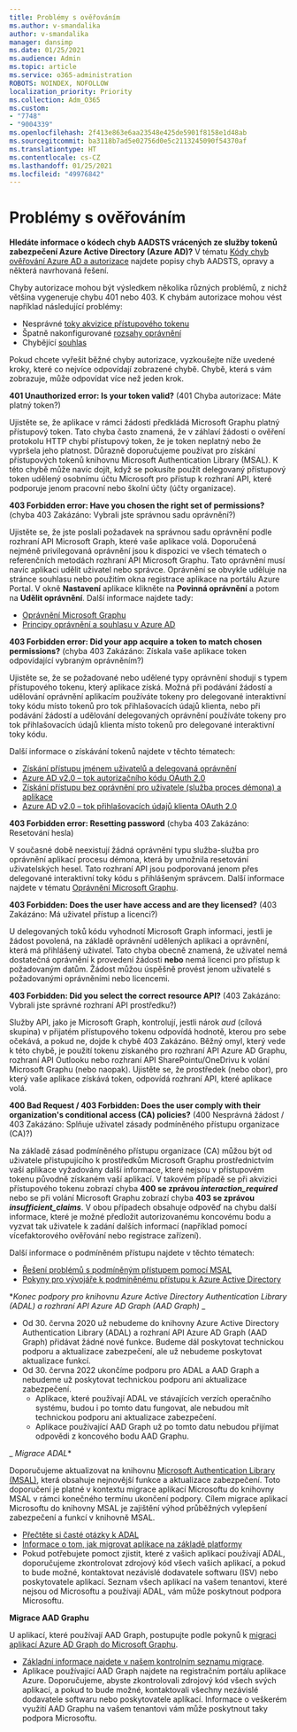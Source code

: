 ```yaml
---
title: Problémy s ověřováním
ms.author: v-smandalika
author: v-smandalika
manager: dansimp
ms.date: 01/25/2021
ms.audience: Admin
ms.topic: article
ms.service: o365-administration
ROBOTS: NOINDEX, NOFOLLOW
localization_priority: Priority
ms.collection: Adm_O365
ms.custom:
- "7748"
- "9004339"
ms.openlocfilehash: 2f413e863e6aa23548e425de5901f8158e1d48ab
ms.sourcegitcommit: ba3118b7ad5e02756d0e5c2113245090f54370af
ms.translationtype: HT
ms.contentlocale: cs-CZ
ms.lasthandoff: 01/25/2021
ms.locfileid: "49976842"
---
```

# <a name="authentication-issues"></a>Problémy s ověřováním

**Hledáte informace o kódech chyb AADSTS vrácených ze služby tokenů zabezpečení Azure Active Directory (Azure AD)?** V tématu [Kódy chyb ověřování Azure AD a autorizace](https://docs.microsoft.com/azure/active-directory/develop/reference-aadsts-error-codes) najdete popisy chyb AADSTS, opravy a některá navrhovaná řešení.

Chyby autorizace mohou být výsledkem několika různých problémů, z nichž většina vygeneruje chybu 401 nebo 403. K chybám autorizace mohou vést například následující problémy:

- Nesprávné [toky akvizice přístupového tokenu](https://docs.microsoft.com/azure/active-directory/develop/authentication-vs-authorization) 
- Špatně nakonfigurované [rozsahy oprávnění](https://docs.microsoft.com/azure/active-directory/develop/v2-permissions-and-consent) 
- Chybějící [souhlas](https://docs.microsoft.com/azure/active-directory/develop/howto-convert-app-to-be-multi-tenant#understanding-user-and-admin-consent)

Pokud chcete vyřešit běžné chyby autorizace, vyzkoušejte níže uvedené kroky, které co nejvíce odpovídají zobrazené chybě. Chybě, která s vám zobrazuje, může odpovídat více než jeden krok.

**401 Unauthorized error: Is your token valid?** (401 Chyba autorizace: Máte platný token?)

Ujistěte se, že aplikace v rámci žádosti předkládá Microsoft Graphu platný přístupový token. Tato chyba často znamená, že v záhlaví žádosti o ověření protokolu HTTP chybí přístupový token, že je token neplatný nebo že vypršela jeho platnost. Důrazně doporučujeme používat pro získání přístupových tokenů knihovnu Microsoft Authentication Library (MSAL). K této chybě může navíc dojít, když se pokusíte použít delegovaný přístupový token udělený osobnímu účtu Microsoft pro přístup k rozhraní API, které podporuje jenom pracovní nebo školní účty (účty organizace).

**403 Forbidden error: Have you chosen the right set of permissions?** (chyba 403 Zakázáno: Vybrali jste správnou sadu oprávnění?)

Ujistěte se, že jste poslali požadavek na správnou sadu oprávnění podle rozhraní API Microsoft Graph, které vaše aplikace volá. Doporučená nejméně privilegovaná oprávnění jsou k dispozici ve všech tématech o referenčních metodách rozhraní API Microsoft Graphu. Tato oprávnění musí navíc aplikaci udělit uživatel nebo správce. Oprávnění se obvykle uděluje na stránce souhlasu nebo použitím okna registrace aplikace na portálu Azure Portal. V okně **Nastavení** aplikace klikněte na **Povinná oprávnění** a potom na **Udělit oprávnění**. Další informace najdete tady:

- [Oprávnění Microsoft Graphu](https://docs.microsoft.com/graph/permissions-reference) 
- [Principy oprávnění a souhlasu v Azure AD](https://docs.microsoft.com/azure/active-directory/develop/v2-permissions-and-consent)

**403 Forbidden error: Did your app acquire a token to match chosen permissions?** (chyba 403 Zakázáno: Získala vaše aplikace token odpovídající vybraným oprávněním?)

Ujistěte se, že se požadované nebo udělené typy oprávnění shodují s typem přístupového tokenu, který aplikace získá. Možná při podávání žádostí a udělování oprávnění aplikacím používáte tokeny pro delegované interaktivní toky kódu místo tokenů pro tok přihlašovacích údajů klienta, nebo při podávání žádostí a udělování delegovaných oprávnění používáte tokeny pro tok přihlašovacích údajů klienta místo tokenů pro delegované interaktivní toky kódu.

Další informace o získávání tokenů najdete v těchto tématech:

- [Získání přístupu jménem uživatelů a delegovaná oprávnění](https://docs.microsoft.com/graph/auth-v2-user) 
- [Azure AD v2.0 – tok autorizačního kódu OAuth 2.0](https://docs.microsoft.com/azure/active-directory/develop/v2-oauth2-auth-code-flow) 
- [Získání přístupu bez oprávnění pro uživatele (služba proces démona) a aplikace](https://docs.microsoft.com/graph/auth-v2-service) 
- [Azure AD v2.0 – tok přihlašovacích údajů klienta OAuth 2.0](https://docs.microsoft.com/azure/active-directory/develop/v2-oauth2-client-creds-grant-flow)

**403 Forbidden error: Resetting password** (chyba 403 Zakázáno: Resetování hesla)

V současné době neexistují žádná oprávnění typu služba-služba pro oprávnění aplikací procesu démona, která by umožnila resetování uživatelských hesel. Tato rozhraní API jsou podporovaná jenom přes delegované interaktivní toky kódu s přihlášeným správcem. Další informace najdete v tématu [Oprávnění Microsoft Graphu](https://docs.microsoft.com/graph/permissions-reference).

**403 Forbidden: Does the user have access and are they licensed?** (403 Zakázáno: Má uživatel přístup a licenci?)

U delegovaných toků kódu vyhodnotí Microsoft Graph informaci, jestli je žádost povolená, na základě oprávnění udělených aplikaci a oprávnění, která má přihlášený uživatel. Tato chyba obecně znamená, že uživatel nemá dostatečná oprávnění k provedení žádosti **nebo** nemá licenci pro přístup k požadovaným datům. Žádost můžou úspěšně provést jenom uživatelé s požadovanými oprávněními nebo licencemi.

**403 Forbidden: Did you select the correct resource API?** (403 Zakázáno: Vybrali jste správné rozhraní API prostředku?)

Služby API, jako je Microsoft Graph, kontrolují, jestli nárok *aud* (cílová skupina) v přijatém přístupového tokenu odpovídá hodnotě, kterou pro sebe očekává, a pokud ne, dojde k chybě 403 Zakázáno. Běžný omyl, který vede k této chybě, je použití tokenu získaného pro rozhraní API Azure AD Graphu, rozhraní API Outlooku nebo rozhraní API SharePointu/OneDrivu k volání Microsoft Graphu (nebo naopak). Ujistěte se, že prostředek (nebo obor), pro který vaše aplikace získává token, odpovídá rozhraní API, které aplikace volá.

**400 Bad Request / 403 Forbidden: Does the user comply with their organization's conditional access (CA) policies?** (400 Nesprávná žádost / 403 Zakázáno: Splňuje uživatel zásady podmíněného přístupu organizace (CA)?)

Na základě zásad podmíněného přístupu organizace (CA) můžou být od uživatele přistupujícího k prostředkům Microsoft Graphu prostřednictvím vaší aplikace vyžadovány další informace, které nejsou v přístupovém tokenu původně získaném vaší aplikací. V takovém případě se při akvizici přístupového tokenu zobrazí chyba **400 se zprávou *interaction_required*** nebo se při volání Microsoft Graphu zobrazí chyba **403 se zprávou *insufficient_claims***. V obou případech obsahuje odpověď na chybu další informace, které je možné předložit autorizovanému koncovému bodu a vyzvat tak uživatele k zadání dalších informací (například pomocí vícefaktorového ověřování nebo registrace zařízení).

Další informace o podmíněném přístupu najdete v těchto tématech:

- [Řešení problémů s podmíněným přístupem pomocí MSAL](https://docs.microsoft.com/azure/active-directory/develop/msal-error-handling-dotnet#conditional-access-and-claims-challenges) 
- [Pokyny pro vývojáře k podmíněnému přístupu k Azure Active Directory](https://docs.microsoft.com/azure/active-directory/develop/v2-conditional-access-dev-guide)

**_Konec podpory pro knihovnu Azure Active Directory Authentication Library (ADAL) a rozhraní API Azure AD Graph (AAD Graph)_* _

- Od 30. června 2020 už nebudeme do knihovny Azure Active Directory Authentication Library (ADAL) a rozhraní API Azure AD Graph (AAD Graph) přidávat žádné nové funkce. Budeme dál poskytovat technickou podporu a aktualizace zabezpečení, ale už nebudeme poskytovat aktualizace funkcí.
- Od 30. června 2022 ukončíme podporu pro ADAL a AAD Graph a nebudeme už poskytovat technickou podporu ani aktualizace zabezpečení.
    - Aplikace, které používají ADAL ve stávajících verzích operačního systému, budou i po tomto datu fungovat, ale nebudou mít technickou podporu ani aktualizace zabezpečení.
    - Aplikace používající AAD Graph už po tomto datu nebudou přijímat odpovědi z koncového bodu AAD Graphu.

_ *Migrace ADAL**

Doporučujeme aktualizovat na knihovnu [Microsoft Authentication Library (MSAL)](https://docs.microsoft.com/azure/active-directory/develop/v2-overview), která obsahuje nejnovější funkce a aktualizace zabezpečení. Toto doporučení je platné v kontextu migrace aplikací Microsoftu do knihovny MSAL v rámci konečného termínu ukončení podpory. Cílem migrace aplikací Microsoftu do knihovny MSAL je zajištění výhod průběžných vylepšení zabezpečení a funkcí v knihovně MSAL.

- [Přečtěte si časté otázky k ADAL](https://docs.microsoft.com/azure/active-directory/develop/msal-migration#frequently-asked-questions-faq) 
- [Informace o tom, jak migrovat aplikace na základě platformy](https://docs.microsoft.com/azure/active-directory/develop/msal-migration#frequently-asked-questions-faq) 
- Pokud potřebujete pomoct zjistit, které z vašich aplikací používají ADAL, doporučujeme zkontrolovat zdrojový kód všech vašich aplikací, a pokud to bude možné, kontaktovat nezávislé dodavatele softwaru (ISV) nebo poskytovatele aplikací. Seznam všech aplikací na vašem tenantovi, které nejsou od Microsoftu a používají ADAL, vám může poskytnout podpora Microsoftu.

**Migrace AAD Graphu**

U aplikací, které používají AAD Graph, postupujte podle pokynů k [migraci aplikací Azure AD Graph do Microsoft Graphu](https://docs.microsoft.com/graph/migrate-azure-ad-graph-planning-checklist?view=graph-rest-1.0&preserve-view=true).

- [Základní informace najdete v našem kontrolním seznamu migrace](https://docs.microsoft.com/graph/migrate-azure-ad-graph-planning-checklist). 
- Aplikace používající AAD Graph najdete na registračním portálu aplikace Azure. Doporučujeme, abyste zkontrolovali zdrojový kód všech svých aplikací, a pokud to bude možné, kontaktovali všechny nezávislé dodavatele softwaru nebo poskytovatele aplikací. Informace o veškerém využití AAD Graphu na vašem tenantovi vám může poskytnout taky podpora Microsoftu.

 










